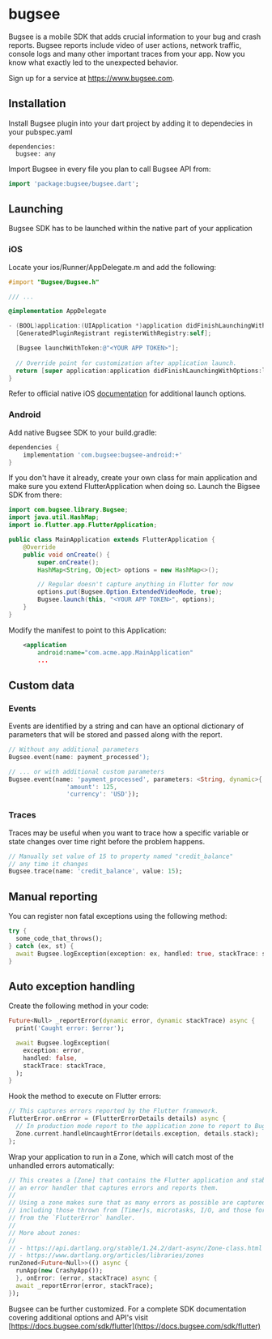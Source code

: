 # bugsee

Bugsee is a mobile SDK that adds crucial information to your bug and crash reports. Bugsee reports include video of user actions, network traffic, console logs and many other important traces from your app. Now you know what exactly led to the unexpected behavior.

Sign up for a service at https://www.bugsee.com.

## Installation

Install Bugsee plugin into your dart project by adding it to dependecies in your pubspec.yaml

```
dependencies:
  bugsee: any
```

Import Bugsee in every file you plan to call Bugsee API from:

```dart
import 'package:bugsee/bugsee.dart';
```

## Launching

Bugsee SDK has to be launched within the native part of your application

### iOS

Locate your ios/Runner/AppDelegate.m and add the following:

```objectivec
#import "Bugsee/Bugsee.h"

/// ...

@implementation AppDelegate

- (BOOL)application:(UIApplication *)application didFinishLaunchingWithOptions:(NSDictionary *)launchOptions {
  [GeneratedPluginRegistrant registerWithRegistry:self];

  [Bugsee launchWithToken:@"<YOUR APP TOKEN>"];
  
  // Override point for customization after application launch.
  return [super application:application didFinishLaunchingWithOptions:launchOptions];
}
```

Refer to official native iOS [documentation](https://docs.bugsee.com/sdk/ios/installation) for additional launch options.

### Android

Add native Bugsee SDK to your build.gradle:

```groovy
dependencies {
    implementation 'com.bugsee:bugsee-android:+'
}

```

If you don't have it already, create your own class for main application and make sure you extend FlutterApplication when doing so.
Launch the Bigsee SDK from there:

```java
import com.bugsee.library.Bugsee;
import java.util.HashMap;
import io.flutter.app.FlutterApplication;

public class MainApplication extends FlutterApplication {
    @Override
    public void onCreate() {
        super.onCreate();
        HashMap<String, Object> options = new HashMap<>();

        // Regular doesn't capture anything in Flutter for now
        options.put(Bugsee.Option.ExtendedVideoMode, true);
        Bugsee.launch(this, "<YOUR APP TOKEN>", options);
    }
}

```

Modify the manifest to point to this Application:

```xml
    <application
        android:name="com.acme.app.MainApplication"
        ...
```


## Custom data

### Events

Events are identified by a string and can have an optional dictionary of parameters that will be stored and passed along with the report.

```dart
// Without any additional parameters
Bugsee.event(name: payment_processed');

// ... or with additional custom parameters
Bugsee.event(name: 'payment_processed', parameters: <String, dynamic>{
                'amount': 125,
                'currency': 'USD'});
```

### Traces

Traces may be useful when you want to trace how a specific variable or state changes over time right before the problem happens.

```dart
// Manually set value of 15 to property named "credit_balance"
// any time it changes
Bugsee.trace(name: 'credit_balance', value: 15);    
```

## Manual reporting

You can register non fatal exceptions using the following method:
```dart
try {
  some_code_that_throws();
} catch (ex, st) {
  await Bugsee.logException(exception: ex, handled: true, stackTrace: st);
}
```

## Auto exception handling

Create the following method in your code:

```dart
Future<Null> _reportError(dynamic error, dynamic stackTrace) async {
  print('Caught error: $error');

  await Bugsee.logException(
    exception: error,
    handled: false,
    stackTrace: stackTrace,
  );
}
```

Hook the method to execute on Flutter errors:

```dart
// This captures errors reported by the Flutter framework.
FlutterError.onError = (FlutterErrorDetails details) async {
  // In production mode report to the application zone to report to Bugsee.
  Zone.current.handleUncaughtError(details.exception, details.stack);
};
```

Wrap your application to run in a Zone, which will catch most of the unhandled
errors automatically:

```dart
// This creates a [Zone] that contains the Flutter application and stablishes
// an error handler that captures errors and reports them.
//
// Using a zone makes sure that as many errors as possible are captured,
// including those thrown from [Timer]s, microtasks, I/O, and those forwarded
// from the `FlutterError` handler.
//
// More about zones:
//
// - https://api.dartlang.org/stable/1.24.2/dart-async/Zone-class.html
// - https://www.dartlang.org/articles/libraries/zones
runZoned<Future<Null>>(() async {
  runApp(new CrashyApp());
  }, onError: (error, stackTrace) async {
  await _reportError(error, stackTrace);
});
```

Bugsee can be further customized. For a complete SDK documentation covering additional options and API's visit [https://docs.bugsee.com/sdk/flutter](https://docs.bugsee.com/sdk/flutter)